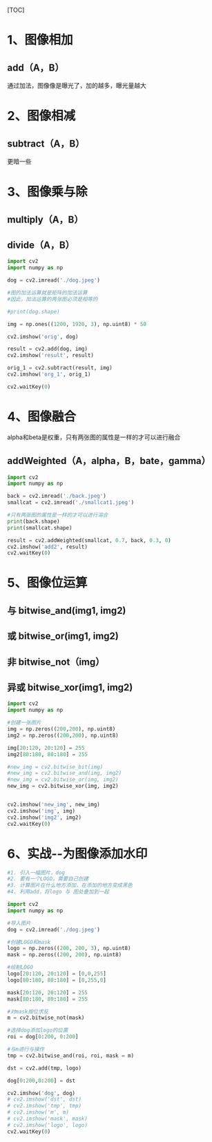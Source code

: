 [TOC]



1、图像相加
===

add（A，B）
---

通过加法，图像像是曝光了，加的越多，曝光量越大

2、图像相减
===

subtract（A，B）
---

更暗一些

3、图像乘与除
===

multiply（A，B）
---

divide（A，B）
---

```python
import cv2
import numpy as np

dog = cv2.imread('./dog.jpeg')

#图的加法运算就是矩阵的加法运算
#因此，加法运算的两张图必须是相等的

#print(dog.shape)

img = np.ones((1200, 1920, 3), np.uint8) * 50

cv2.imshow('orig', dog)

result = cv2.add(dog, img)
cv2.imshow('result', result)

orig_1 = cv2.subtract(result, img)
cv2.imshow('org_1', orig_1)

cv2.waitKey(0)
```

4、图像融合
===

alpha和beta是权重，只有两张图的属性是一样的才可以进行融合

addWeighted（A，alpha，B，bate，gamma）
---

```python
import cv2
import numpy as np

back = cv2.imread('./back.jpeg')
smallcat = cv2.imread('./smallcat1.jpeg')

#只有两张图的属性是一样的才可以进行溶合
print(back.shape)
print(smallcat.shape)

result = cv2.addWeighted(smallcat, 0.7, back, 0.3, 0)
cv2.imshow('add2', result)
cv2.waitKey(0)
```

5、图像位运算
===

与 bitwise_and(img1, img2)
---

或 bitwise_or(img1, img2)
---

非 bitwise_not（img）
---

异或 bitwise_xor(img1, img2)
---

```python
import cv2
import numpy as np

#创建一张图片
img = np.zeros((200,200), np.uint8)
img2 = np.zeros((200,200), np.uint8)

img[20:120, 20:120] = 255
img2[80:180, 80:180] = 255

#new_img = cv2.bitwise_bit(img)
#new_img = cv2.bitwise_and(img, img2)
#new_img = cv2.bitwise_or(img, img2)
new_img = cv2.bitwise_xor(img, img2)


cv2.imshow('new_img', new_img)
cv2.imshow('img', img)
cv2.imshow('img2', img2)
cv2.waitKey(0)
```

6、实战--为图像添加水印
===

```python
#1. 引入一幅图片，dog
#2. 要有一个LOGO，需要自己创建
#3. 计算图片在什么地方添加，在添加的地方变成黑色
#4. 利用add，将logo 与 图处叠加到一起

import cv2
import numpy as np

#导入图片
dog = cv2.imread('./dog.jpeg')

#创建LOGO和mask
logo = np.zeros((200, 200, 3), np.uint8)
mask = np.zeros((200, 200), np.uint8)

#绘制LOGO
logo[20:120, 20:120] = [0,0,255]
logo[80:180, 80:180] = [0,255,0]

mask[20:120, 20:120] = 255
mask[80:180, 80:180] = 255

#对mask按位求反
m = cv2.bitwise_not(mask)

#选择dog添加logo的位置
roi = dog[0:200, 0:200]

#与m进行与操作
tmp = cv2.bitwise_and(roi, roi, mask = m)

dst = cv2.add(tmp, logo)

dog[0:200,0:200] = dst

cv2.imshow('dog', dog)
# cv2.imshow('dst', dst)
# cv2.imshow('tmp', tmp)
# cv2.imshow('m', m)
# cv2.imshow('mask', mask)
# cv2.imshow('logo', logo)
cv2.waitKey(0)
```
